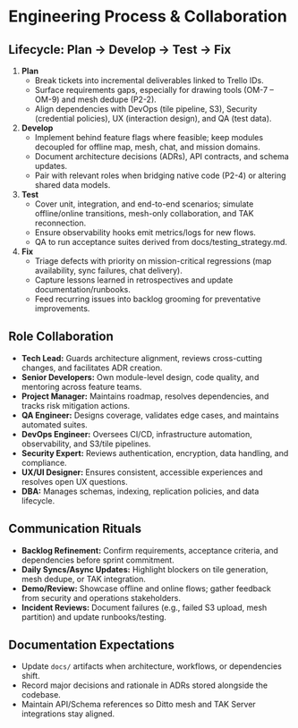 # Engineering Process & Collaboration

## Lifecycle: Plan → Develop → Test → Fix
1. **Plan**
   - Break tickets into incremental deliverables linked to Trello IDs.
   - Surface requirements gaps, especially for drawing tools (OM-7 – OM-9) and mesh dedupe (P2-2).
   - Align dependencies with DevOps (tile pipeline, S3), Security (credential policies), UX (interaction design), and QA (test data).
2. **Develop**
   - Implement behind feature flags where feasible; keep modules decoupled for offline map, mesh, chat, and mission domains.
   - Document architecture decisions (ADRs), API contracts, and schema updates.
   - Pair with relevant roles when bridging native code (P2-4) or altering shared data models.
3. **Test**
   - Cover unit, integration, and end-to-end scenarios; simulate offline/online transitions, mesh-only collaboration, and TAK reconnection.
   - Ensure observability hooks emit metrics/logs for new flows.
   - QA to run acceptance suites derived from docs/testing_strategy.md.
4. **Fix**
   - Triage defects with priority on mission-critical regressions (map availability, sync failures, chat delivery).
   - Capture lessons learned in retrospectives and update documentation/runbooks.
   - Feed recurring issues into backlog grooming for preventative improvements.

## Role Collaboration
- **Tech Lead:** Guards architecture alignment, reviews cross-cutting changes, and facilitates ADR creation.
- **Senior Developers:** Own module-level design, code quality, and mentoring across feature teams.
- **Project Manager:** Maintains roadmap, resolves dependencies, and tracks risk mitigation actions.
- **QA Engineer:** Designs coverage, validates edge cases, and maintains automated suites.
- **DevOps Engineer:** Oversees CI/CD, infrastructure automation, observability, and S3/tile pipelines.
- **Security Expert:** Reviews authentication, encryption, data handling, and compliance.
- **UX/UI Designer:** Ensures consistent, accessible experiences and resolves open UX questions.
- **DBA:** Manages schemas, indexing, replication policies, and data lifecycle.

## Communication Rituals
- **Backlog Refinement:** Confirm requirements, acceptance criteria, and dependencies before sprint commitment.
- **Daily Syncs/Async Updates:** Highlight blockers on tile generation, mesh dedupe, or TAK integration.
- **Demo/Review:** Showcase offline and online flows; gather feedback from security and operations stakeholders.
- **Incident Reviews:** Document failures (e.g., failed S3 upload, mesh partition) and update runbooks/testing.

## Documentation Expectations
- Update `docs/` artifacts when architecture, workflows, or dependencies shift.
- Record major decisions and rationale in ADRs stored alongside the codebase.
- Maintain API/Schema references so Ditto mesh and TAK Server integrations stay aligned.
